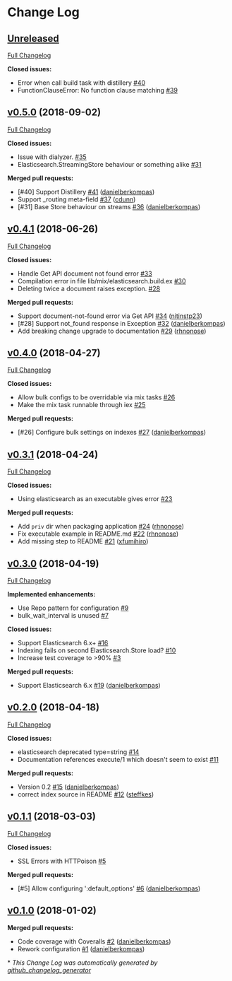 # Change Log

## [Unreleased](https://github.com/infinitered/elasticsearch-elixir/tree/HEAD)

[Full Changelog](https://github.com/infinitered/elasticsearch-elixir/compare/v0.5.0...HEAD)

**Closed issues:**

- Error when call build task with distillery [\#40](https://github.com/infinitered/elasticsearch-elixir/issues/40)
- FunctionClauseError: No function clause matching [\#39](https://github.com/infinitered/elasticsearch-elixir/issues/39)

## [v0.5.0](https://github.com/infinitered/elasticsearch-elixir/tree/v0.5.0) (2018-09-02)
[Full Changelog](https://github.com/infinitered/elasticsearch-elixir/compare/v0.4.1...v0.5.0)

**Closed issues:**

- Issue with dialyzer. [\#35](https://github.com/infinitered/elasticsearch-elixir/issues/35)
- Elasticsearch.StreamingStore behaviour or something alike [\#31](https://github.com/infinitered/elasticsearch-elixir/issues/31)

**Merged pull requests:**

- \[\#40\] Support Distillery [\#41](https://github.com/infinitered/elasticsearch-elixir/pull/41) ([danielberkompas](https://github.com/danielberkompas))
- Support \_routing meta-field [\#37](https://github.com/infinitered/elasticsearch-elixir/pull/37) ([cdunn](https://github.com/cdunn))
- \[\#31\] Base Store behaviour on streams [\#36](https://github.com/infinitered/elasticsearch-elixir/pull/36) ([danielberkompas](https://github.com/danielberkompas))

## [v0.4.1](https://github.com/infinitered/elasticsearch-elixir/tree/v0.4.1) (2018-06-26)
[Full Changelog](https://github.com/infinitered/elasticsearch-elixir/compare/v0.4.0...v0.4.1)

**Closed issues:**

- Handle Get API document not found error [\#33](https://github.com/infinitered/elasticsearch-elixir/issues/33)
- Compilation error in file lib/mix/elasticsearch.build.ex [\#30](https://github.com/infinitered/elasticsearch-elixir/issues/30)
- Deleting twice a document raises exception. [\#28](https://github.com/infinitered/elasticsearch-elixir/issues/28)

**Merged pull requests:**

- Support document-not-found error via Get API [\#34](https://github.com/infinitered/elasticsearch-elixir/pull/34) ([nitinstp23](https://github.com/nitinstp23))
- \[\#28\] Support not\_found response in Exception [\#32](https://github.com/infinitered/elasticsearch-elixir/pull/32) ([danielberkompas](https://github.com/danielberkompas))
- Add breaking change upgrade to documentation [\#29](https://github.com/infinitered/elasticsearch-elixir/pull/29) ([rhnonose](https://github.com/rhnonose))

## [v0.4.0](https://github.com/infinitered/elasticsearch-elixir/tree/v0.4.0) (2018-04-27)
[Full Changelog](https://github.com/infinitered/elasticsearch-elixir/compare/v0.3.1...v0.4.0)

**Closed issues:**

- Allow bulk configs to be overridable via mix tasks [\#26](https://github.com/infinitered/elasticsearch-elixir/issues/26)
- Make the mix task runnable through iex [\#25](https://github.com/infinitered/elasticsearch-elixir/issues/25)

**Merged pull requests:**

- \[\#26\] Configure bulk settings on indexes [\#27](https://github.com/infinitered/elasticsearch-elixir/pull/27) ([danielberkompas](https://github.com/danielberkompas))

## [v0.3.1](https://github.com/infinitered/elasticsearch-elixir/tree/v0.3.1) (2018-04-24)
[Full Changelog](https://github.com/infinitered/elasticsearch-elixir/compare/v0.3.0...v0.3.1)

**Closed issues:**

- Using elasticsearch as an executable gives error [\#23](https://github.com/infinitered/elasticsearch-elixir/issues/23)

**Merged pull requests:**

- Add `priv` dir when packaging application [\#24](https://github.com/infinitered/elasticsearch-elixir/pull/24) ([rhnonose](https://github.com/rhnonose))
- Fix executable example in README.md [\#22](https://github.com/infinitered/elasticsearch-elixir/pull/22) ([rhnonose](https://github.com/rhnonose))
- Add missing step to README [\#21](https://github.com/infinitered/elasticsearch-elixir/pull/21) ([xfumihiro](https://github.com/xfumihiro))

## [v0.3.0](https://github.com/infinitered/elasticsearch-elixir/tree/v0.3.0) (2018-04-19)
[Full Changelog](https://github.com/infinitered/elasticsearch-elixir/compare/v0.2.0...v0.3.0)

**Implemented enhancements:**

- Use Repo pattern for configuration [\#9](https://github.com/infinitered/elasticsearch-elixir/issues/9)
- bulk\_wait\_interval is unused [\#7](https://github.com/infinitered/elasticsearch-elixir/issues/7)

**Closed issues:**

- Support Elasticsearch 6.x+ [\#16](https://github.com/infinitered/elasticsearch-elixir/issues/16)
- Indexing fails on second Elasticsearch.Store load? [\#10](https://github.com/infinitered/elasticsearch-elixir/issues/10)
- Increase test coverage to \>90% [\#3](https://github.com/infinitered/elasticsearch-elixir/issues/3)

**Merged pull requests:**

- Support Elasticsearch 6.x [\#19](https://github.com/infinitered/elasticsearch-elixir/pull/19) ([danielberkompas](https://github.com/danielberkompas))

## [v0.2.0](https://github.com/infinitered/elasticsearch-elixir/tree/v0.2.0) (2018-04-18)
[Full Changelog](https://github.com/infinitered/elasticsearch-elixir/compare/v0.1.1...v0.2.0)

**Closed issues:**

- elasticsearch deprecated type=string  [\#14](https://github.com/infinitered/elasticsearch-elixir/issues/14)
- Documentation references execute/1 which doesn't seem to exist [\#11](https://github.com/infinitered/elasticsearch-elixir/issues/11)

**Merged pull requests:**

- Version 0.2 [\#15](https://github.com/infinitered/elasticsearch-elixir/pull/15) ([danielberkompas](https://github.com/danielberkompas))
- correct index source in README [\#12](https://github.com/infinitered/elasticsearch-elixir/pull/12) ([steffkes](https://github.com/steffkes))

## [v0.1.1](https://github.com/infinitered/elasticsearch-elixir/tree/v0.1.1) (2018-03-03)
[Full Changelog](https://github.com/infinitered/elasticsearch-elixir/compare/v0.1.0...v0.1.1)

**Closed issues:**

- SSL Errors with HTTPoison [\#5](https://github.com/infinitered/elasticsearch-elixir/issues/5)

**Merged pull requests:**

- \[\#5\] Allow configuring ':default\_options' [\#6](https://github.com/infinitered/elasticsearch-elixir/pull/6) ([danielberkompas](https://github.com/danielberkompas))

## [v0.1.0](https://github.com/infinitered/elasticsearch-elixir/tree/v0.1.0) (2018-01-02)
**Merged pull requests:**

- Code coverage with Coveralls [\#2](https://github.com/infinitered/elasticsearch-elixir/pull/2) ([danielberkompas](https://github.com/danielberkompas))
- Rework configuration [\#1](https://github.com/infinitered/elasticsearch-elixir/pull/1) ([danielberkompas](https://github.com/danielberkompas))



\* *This Change Log was automatically generated by [github_changelog_generator](https://github.com/skywinder/Github-Changelog-Generator)*